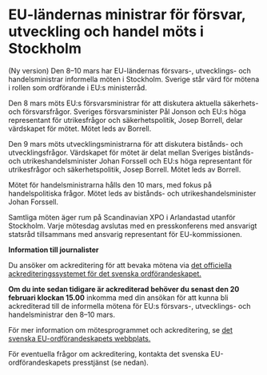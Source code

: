 # EU-ländernas ministrar för försvar, utveckling och handel möts i Stockholm

(Ny version) Den 8–10 mars har EU-ländernas försvars-, utvecklings- och handelsministrar informella möten i Stockholm. Sverige står värd för mötena i rollen som ordförande i EU:s ministerråd.

Den 8 mars möts EU:s försvarsministrar för att diskutera aktuella säkerhets- och försvarsfrågor. Sveriges försvarsminister Pål Jonson och EU:s höga representant för utrikesfrågor och säkerhetspolitik, Josep Borrell, delar värdskapet för mötet. Mötet leds av Borrell.

Den 9 mars möts utvecklingsministrarna för att diskutera bistånds- och utvecklingsfrågor. Värdskapet för mötet är delat mellan Sveriges bistånds- och utrikeshandelsminister Johan Forssell och EU:s höga representant för utrikesfrågor och säkerhetspolitik, Josep Borrell. Mötet leds av Borrell.

Mötet för handelsministrarna hålls den 10 mars, med fokus på handelspolitiska frågor. Mötet leds av bistånds- och utrikeshandelsminister Johan Forssell.

Samtliga möten äger rum på Scandinavian XPO i Arlandastad utanför Stockholm. Varje mötesdag avslutas med en presskonferens med ansvarigt statsråd tillsammans med ansvarig representant för EU-kommissionen.

**Information till journalister**

Du ansöker om ackreditering för att bevaka mötena via [det officiella ackrediteringssystemet för det svenska ordförandeskapet.](https://media.sweden2023.eu/secured/login "det officiella ackrediteringssystemet för det svenska ordförandeskapet")

**Om du inte sedan tidigare är ackrediterad behöver du senast den 20 februari klockan 15.00** inkomma med din ansökan för att kunna bli ackrediterad till de informella mötena för EU:s försvars-, utvecklings- och handelsministrar den 8–10 mars.

För mer information om mötesprogrammet och ackreditering, se [det svenska EU-ordförandeskapets webbplats.](https://swedish-presidency.consilium.europa.eu/sv/ "det svenska EU-ordförandeskapets webbplats")

För eventuella frågor om ackreditering, kontakta det svenska EU-ordförandeskapets presstjänst (se nedan).
